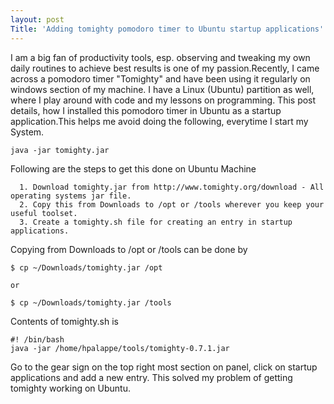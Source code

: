 ```yaml
---
layout: post
Title: 'Adding tomighty pomodoro timer to Ubuntu startup applications'
---
```


<p>I am a big fan of productivity tools, esp. observing and tweaking my own daily routines to achieve best results is one of my passion.Recently, I came across a pomodoro timer "Tomighty" and have been using it regularly on windows section of my machine. I have a Linux (Ubuntu) partition as well, where I play around with code and my lessons on programming. This post details, how I installed this pomodoro timer in Ubuntu as a startup application.This helps me avoid doing the following, everytime I start my System.</p>

    java -jar tomighty.jar

<p>Following are the steps to get this done on Ubuntu Machine</p>

      1. Download tomighty.jar from http://www.tomighty.org/download - All operating systems jar file.
      2. Copy this from Downloads to /opt or /tools wherever you keep your useful toolset.
      3. Create a tomighty.sh file for creating an entry in startup applications.


<p>Copying from Downloads to /opt or /tools can be done by</p>

    $ cp ~/Downloads/tomighty.jar /opt

    or

    $ cp ~/Downloads/tomighty.jar /tools

<p>Contents of tomighty.sh is </p>

    #! /bin/bash
    java -jar /home/hpalappe/tools/tomighty-0.7.1.jar

<p>Go to the gear sign on the top right most section on panel, click on startup applications and add a new entry. This solved my problem of getting tomighty working on Ubuntu.</p>